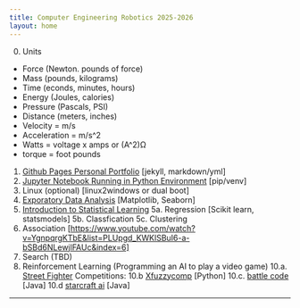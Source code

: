 ```yaml
---
title: Computer Engineering Robotics 2025-2026
layout: home
---
```

0. Units
  - Force (Newton. pounds of force)
  - Mass (pounds, kilograms)
  - Time (econds, minutes, hours)
  - Energy (Joules, calories)
  - Pressure (Pascals, PSI)
  - Distance (meters, inches)
  - Velocity = m/s
  - Acceleration = m/s^2
  -  Watts = voltage x amps or (A^2)Ω
  -  torque = foot pounds

1. [Github Pages Personal Portfolio](https://github.com/topics/jekyll-theme) [jekyll, markdown/yml]
2. [Jupyter Notebook Running in Python Environment](https://packaging.python.org/en/latest/guides/installing-using-pip-and-virtual-environments/) [pip/venv]
3. Linux (optional) [linux2windows or dual boot]
4. [Exporatory Data Analysis](https://datascienceguide.github.io/exploratory-data-analysis) [Matplotlib, Seaborn] 
5. [Introduction to Statistical Learning](https://www.statlearning.com/resources-python)
5a. Regression [Scikit learn, statsmodels]
5b. Classfication
5c. Clustering
7. Association [https://www.youtube.com/watch?v=YgnpqrgKTbE&list=PLUpgd_KWKlSBuI6-a-bSBd6NLewjlFAUc&index=6]
8. Search (TBD)
9. Reinforcement Learning (Programming an AI to play  a video game)
10.a. [Street Fighter](https://www.youtube.com/watch?v=rzbFhu6So5U)
Competitions:
10.b [Xfuzzycomp](https://xfuzzycomp.github.io/XFC/) [Python]
10.c. [battle code](https://battlecode.org/)  [Java]
10.d [starcraft ai](https://www.cs.mun.ca/~dchurchill/starcraftaicomp/)  [Java]

----

[^1]: [It can take up to 10 minutes for changes to your site to publish after you push the changes to GitHub](https://docs.github.com/en/pages/setting-up-a-github-pages-site-with-jekyll/creating-a-github-pages-site-with-jekyll#creating-your-site).

[Just the Docs]: https://just-the-docs.github.io/just-the-docs/
[GitHub Pages]: https://docs.github.com/en/pages
[README]: https://github.com/just-the-docs/just-the-docs-template/blob/main/README.md
[Jekyll]: https://jekyllrb.com
[GitHub Pages / Actions workflow]: https://github.blog/changelog/2022-07-27-github-pages-custom-github-actions-workflows-beta/
[use this template]: https://github.com/just-the-docs/just-the-docs-template/generate
